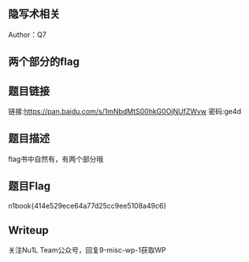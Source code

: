 ## 隐写术相关
Author：Q7

## 两个部分的flag
## 题目链接
链接:https://pan.baidu.com/s/1mNbdMtS00hkG0OjNUfZWvw 密码:ge4d

## 题目描述
flag书中自然有，有两个部分哦

## 题目Flag
n1book{414e529ece64a77d25cc9ee5108a49c6}

## Writeup
关注Nu1L Team公众号，回复9-misc-wp-1获取WP